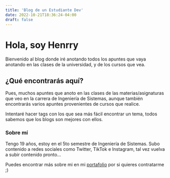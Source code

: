 ```yaml
---
title: 'Blog de un Estudiante Dev'
date: 2022-10-21T18:36:24-04:00
draft: false
---
```


# Hola, soy Henrry

Bienvenido al blog donde iré anotando todos los apuntes que vaya anotando en las clases de la universidad, y de los cursos que vea.

## ¿Qué encontrarás aquí?

Pues, muchos apuntes que anoto en las clases de las materias/asignaturas que veo en la carrera de Ingeniería de Sistemas, aunque también encontrarás varios apuntes provenientes de cursos que realice.

Intentaré hacer tags con los que sea más fácil encontrar un tema, todos sabemos que los blogs son mejores con ellos.

### Sobre mí

Tengo 19 años, estoy en el 5to semestre de Ingeniería de Sistemas. Subo contenido a redes sociales como Twitter, TikTok e Instagram, tal vez vuelva a subir contenido pronto...

Puedes encontrar más sobre mi en mi [portafolio](https://www.henrry.online) por si quieres contratarme ;)
